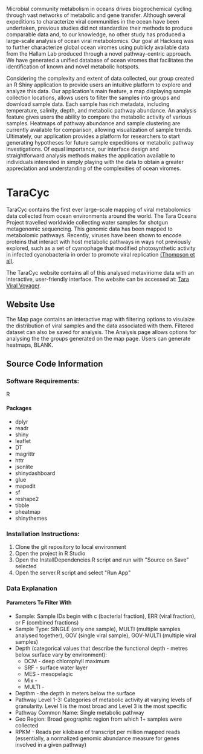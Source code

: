 Microbial community metabolism in oceans drives biogeochemical cycling through vast networks of metabolic and gene transfer. Although several expeditions to characterize viral communities in the ocean have been undertaken, previous studies did not standardize their methods to produce comparable data and, to our knowledge, no other study has produced a large-scale analysis of ocean viral metabolomics. Our goal at Hackseq was to further characterize global ocean viromes using publicly available data from the Hallam Lab produced through a novel pathway-centric approach. We have generated a unified database of ocean viromes that facilitates the identification of known and novel metabolic hotspots. 

Considering the complexity and extent of data collected, our group created an R Shiny application to provide users an intuitive platform to explore and analyze this data. Our application's main feature, a map displaying sample collection locations, allows users to filter the samples into groups and download sample data. Each sample has rich metadata, including temperature, salinity, depth, and metabolic pathway abundance. An analysis feature gives users the ability to compare the metabolic activity of various samples. Heatmaps of pathway abundance and sample clustering are currently available for comparison, allowing visualization of sample trends. Ultimately, our application provides a platform for researchers to start generating hypotheses for future sample expeditions or metabolic pathway investigations. Of equal importance, our interface design and straightforward analysis methods makes the application available to individuals interested in simply playing with the data to obtain a greater appreciation and understanding of the complexities of ocean viromes.
 


# TaraCyc

TaraCyc contains the first ever large-scale mapping of viral metabolomics data collected from ocean environments around the world. The Tara Oceans Project travelled worldwide collecting water samples for shotgun metagenomic sequencing. This genomic data has been mapped to metabolomic pathways. Recently, viruses have been shown to encode proteins that interact with host metabolic pathways in ways not previously explored, such as a set of cyanophage that modified photosynthetic activity in infected cyanobacteria in order to promote viral replication [(Thompson et al)](http://www.pnas.org/content/pnas/108/39/E757.full.pdf).

The TaraCyc website contains all of this analysed metaviriome data with an interactive, user-friendly interface. The website can be accessed at: [Tara Viral Voyager](http://oganm.com/shiny/taracyc/).

## Website Use

The Map page contains an interactive map with filtering options to visulaize the distribution of viral samples and the data associated with them. Filtered dataset can also be saved for analysis. The Analysis page allows options for analysing the the groups generated on the map page. Users can generate heatmaps, BLANK.

## Source Code Information

### Software Requirements:

R

#### Packages

- dplyr
- readr
- shiny
- leaflet
- DT
- magrittr
- httr
- jsonlite
- shinydashboard
- glue
- mapedit
- sf
- reshape2
- tibble
- pheatmap
- shinythemes

### Installation Instructions:

1. Clone the git repository to local environment
2. Open the project in R Studio
3. Open the InstallDependencies.R script and run with "Source on Save" selected
4. Open the server.R script and select "Run App"

### Data Explanation

#### Parameters To Filter With
* Sample: Sample IDs begin with c (bacterial fraction), ERR (viral fraction), or F (combined fractions)
* Sample Type: SINGLE (only one sample), MULTI (multiple samples analysed together), GOV (single viral sample), GOV-MULTI (multiple viral samples)
* Depth (categorical values that describe the functional depth - metres below surface vary by environment):
  * DCM - deep chlorophyll maximum
  * SRF - surface water layer
  * MES - mesopelagic
  * Mix - 
  * MULTI - 
* Depthm - the depth in meters below the surface 
* Pathway Level 1-3: Categories of metabolic activity at varying levels of granularity. Level 1 is the most broad and Level 3 is the most specific
* Pathway Common Name: Single metabolic pathway
* Geo Region: Broad geographic region from which 1+ samples were collected
* RPKM - Reads per kilobase of transcript per million mapped reads (essentially, a normalized genomic abundance measure for genes involved in a given pathway)
